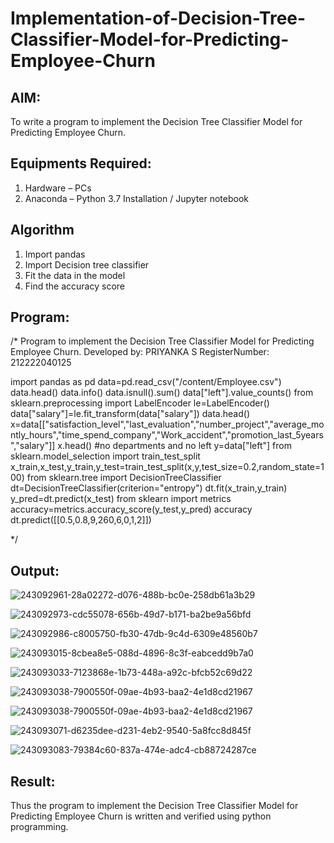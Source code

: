 # Implementation-of-Decision-Tree-Classifier-Model-for-Predicting-Employee-Churn

## AIM:
To write a program to implement the Decision Tree Classifier Model for Predicting Employee Churn.

## Equipments Required:
1. Hardware – PCs
2. Anaconda – Python 3.7 Installation / Jupyter notebook

## Algorithm
1. Import pandas
2. Import Decision tree classifier
3. Fit the data in the model
4. Find the accuracy score

## Program:
/*
Program to implement the Decision Tree Classifier Model for Predicting Employee Churn.
Developed by: PRIYANKA S
RegisterNumber:  212222040125

import pandas as pd
data=pd.read_csv("/content/Employee.csv")
data.head()
data.info()
data.isnull().sum()
data["left"].value_counts()
from sklearn.preprocessing import LabelEncoder
le=LabelEncoder()
data["salary"]=le.fit_transform(data["salary"])
data.head()
x=data[["satisfaction_level","last_evaluation","number_project","average_montly_hours","time_spend_company","Work_accident","promotion_last_5years","salary"]]
x.head()    #no departments and no left
y=data["left"]
from sklearn.model_selection import train_test_split
x_train,x_test,y_train,y_test=train_test_split(x,y,test_size=0.2,random_state=100)
from sklearn.tree import DecisionTreeClassifier
dt=DecisionTreeClassifier(criterion="entropy")
dt.fit(x_train,y_train)
y_pred=dt.predict(x_test)
from sklearn import metrics
accuracy=metrics.accuracy_score(y_test,y_pred)
accuracy
dt.predict([[0.5,0.8,9,260,6,0,1,2]])

*/

## Output:
![243092961-28a02272-d076-488b-bc0e-258db61a3b29](https://github.com/PriyaThilagam/Implementation-of-Decision-Tree-Classifier-Model-for-Predicting-Employee-Churn/assets/119393798/a3d66a8f-75bf-48fc-a91a-2135670020c2)

![243092973-cdc55078-656b-49d7-b171-ba2be9a56bfd](https://github.com/PriyaThilagam/Implementation-of-Decision-Tree-Classifier-Model-for-Predicting-Employee-Churn/assets/119393798/f8a333ba-bb33-4c5c-8dec-368f28ffb186)

![243092986-c8005750-fb30-47db-9c4d-6309e48560b7](https://github.com/PriyaThilagam/Implementation-of-Decision-Tree-Classifier-Model-for-Predicting-Employee-Churn/assets/119393798/a62dafc1-4f72-4d27-ad87-ad853cfdaa24)

![243093015-8cbea8e5-088d-4896-8c3f-eabcedd9b7a0](https://github.com/PriyaThilagam/Implementation-of-Decision-Tree-Classifier-Model-for-Predicting-Employee-Churn/assets/119393798/d6440e76-21f8-40cc-8776-0f17cef52da7)

![243093033-7123868e-1b73-448a-a92c-bfcb52c69d22](https://github.com/PriyaThilagam/Implementation-of-Decision-Tree-Classifier-Model-for-Predicting-Employee-Churn/assets/119393798/156d0d19-df2b-4aa4-9512-194e29daee78)

![243093038-7900550f-09ae-4b93-baa2-4e1d8cd21967](https://github.com/PriyaThilagam/Implementation-of-Decision-Tree-Classifier-Model-for-Predicting-Employee-Churn/assets/119393798/384afecc-4bc1-44fb-bf6f-dff74b93aa92)

![243093038-7900550f-09ae-4b93-baa2-4e1d8cd21967](https://github.com/PriyaThilagam/Implementation-of-Decision-Tree-Classifier-Model-for-Predicting-Employee-Churn/assets/119393798/1e39f738-a9d1-49bc-8e7b-9ee9dcde25ed)

![243093071-d6235dee-d231-4eb2-9540-5a8fcc8d845f](https://github.com/PriyaThilagam/Implementation-of-Decision-Tree-Classifier-Model-for-Predicting-Employee-Churn/assets/119393798/e8cd47e8-ceaa-449f-8bde-c45edbac30eb)

![243093083-79384c60-837a-474e-adc4-cb88724287ce](https://github.com/PriyaThilagam/Implementation-of-Decision-Tree-Classifier-Model-for-Predicting-Employee-Churn/assets/119393798/0356f009-69f1-4c6b-a108-c588c9072daa)

## Result:
Thus the program to implement the  Decision Tree Classifier Model for Predicting Employee Churn is written and verified using python programming.
